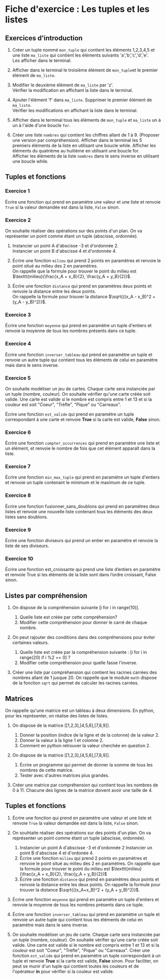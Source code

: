 # Fiche d'exercice : Les tuples et les listes

## Exercices d'introduction

1. Créer un tuple nommé  `mon_tuple` qui contient les éléments 1,2,3,4,5 et une liste `ma_liste` qui contient les éléments suivants 'a','b','c','d','e'.  
Les afficher dans le terminal.

2. Afficher dans le terminal le troisième élément de `mon_tuple`et le premier élément de `ma_liste`.

3. Modifier le deuxième élément de `ma_liste` par 'z'.  
Vérifier la modification en affichant la liste dans le terminal.

4. Ajouter l'élément 'f' dans `ma_liste`.
Supprimer le premier élément de `ma_liste`.  
Vérifier les modifications en affichant la liste dans le terminal.

5. Afficher dans le terminal tous les éléments de `mon_tuple` et `ma_liste` un à un à l'aide d'une boucle `for`.

6. Créer une liste `nombres` qui contient les chiffres allant de 1 à 9. (Proposer une version par compréhension).
Afficher dans le terminal les 5 premiers éléments de la liste en utilisant une boucle while.
Afficher les éléments du quatrième au huitième en utilisant une boucle for.  
Afficher les éléments de la liste `nombres` dans le sens inverse en utilisant une boucle while.

## Tuples et fonctions

### Exercice 1

Écrire une fonction qui prend en paramètre une valeur et une liste et renvoie `True` si la valeur demandée est dans la liste, `False` sinon.

### Exercice 2

On souhaite réaliser des opérations sur des points d'un plan. On va représenter un point comme étant un tuple (abscisse, ordonnée).

1. Instancier un point A d'abscisse -3 et d'ordonnée 2.  
   Instancier un point B d'abscisse 4 et d'ordonnée 4.

2. Écrire une fonction `milieu` qui prend 2 points en paramètres et renvoie le point situé au milieu des 2 en paramètres.  
   On rappelle que la formule pour trouver le point du milieu est $\texttt{milieu}(\frac{x_A + x_B}{2}, \frac{y_A + y_B}{2})$.

3. Écrire une fonction `distance` qui prend en paramètres deux points et renvoie la distance entre les deux points.  
   On rappelle la formule pour trouver la distance $\sqrt{((x_A - x_B)^2 + (y_A - y_B)^2)}$.

### Exercice 3

Écrire une fonction `moyenne` qui prend en paramètre un tuple d'entiers et renvoie la moyenne de tous les nombres présents dans ce tuple.

### Exercice 4

Écrire une fonction `inverser_tableau` qui prend en paramètre un tuple et renvoie un autre tuple qui contient tous les éléments de celui en paramètre mais dans le sens inverse.

### Exercice 5

On souhaite modéliser un jeu de cartes. Chaque carte sera instanciée par un tuple (nombre, couleur). On souhaite vérifier qu'une carte créée soit valide. Une carte est valide si le nombre est compris entre 1 et 13 et si la couleur est soit "Coeur", "Trèfle", "Pique" ou "Carreaux".  

Écrire une fonction `est_valide` qui prend en paramètre un tuple correspondant à une carte et renvoie **True** si la carte est valide, **False** sinon.

### Exercice 6

Écrire une fonction `compter_occurrences` qui prend en paramètre une liste et un élément, et renvoie le nombre de fois que cet élément apparaît dans la liste.

### Exercice 7

Écrire une fonction `min_max_tuple` qui prend en paramètre un tuple d'entiers et renvoie un tuple contenant le minimum et le maximum de ce tuple.

### Exercice 8

Écrire une fonction fusionner_sans_doublons qui prend en paramètres deux listes et renvoie une nouvelle liste contenant tous les éléments des deux listes sans doublons.

### Exercice 9

Écrire une fonction diviseurs qui prend un entier en paramètre et renvoie la liste de ses diviseurs.

### Exercice 10

Écrire une fonction est_croissante qui prend une liste d’entiers en paramètre et renvoie True si les éléments de la liste sont dans l’ordre croissant, False sinon.

## Listes par compréhension

1. On dispose de la compréhension suivante [i for i in range(10)].
   1. Quelle liste est créée par cette compréhension?
   2. Modifier cette compréhension pour donner le carré de chaque nombre.

2. On peut rajouter des conditions dans des compréhensions pour éviter certaines valeurs.
   1. Quelle liste est créée par la compréhension suivante : [i for i in range(20) if i %2 == 0] ?
   2. Modifier cette compréhension pour quelle fasse l'inverse.

3. Créer une liste par compréhension qui contient les racines carrées des nombres allant de 1 jusque 20. On rappelle que le module `math` dispose de la fonction `sqrt` qui permet de calculer les racines carrées.

## Matrices

On rappelle qu'une matrice est un tableau à deux dimensions. En python, pour les représenter, on réalise des listes de listes.

1. On dispose de la matrice [[1,2,3],[4,5,6],[7,8,9]].
   1. Donner la position (indice de la ligne et de la colonne) de la valeur 2.
   2. Donner la valeur à la ligne 1 et colonne 2.
   3. Comment en python retrouver la valeur cherchée en question 2.

2. On dispose de la matrice [[1,2,3],[4,5,6],[7,8,9]]. 
   1. Écrire un programme qui permet de donner la somme de tous les nombres de cette matrice.
   2. Tester avec d'autres matrices plus grandes.

3. Créer une matrice par compréhension qui contient tous les nombres de 0 à 11. Chacune des lignes de la matrice doivent avoir une taille de 4.

## Tuples et fonctions

1. Écrire une fonction qui prend en paramètre une valeur et une liste et renvoie `True` la valeur demandée est dans la liste, `False` sinon.  

2. On souhtaite réaliser des opérations sur des points d'un plan. On va représenter un point comme étant un tuple (abscisse, ordonnée).
   1. Instancier un point A d'abscisse -3 et d'ordonnée 2
      Instancier un point B d'abscisse 4 et d'ordonée 4.
   2. Écrire une fonction `milieu` qui prend 2 points en paramètres et renvoie le point situé au milieu des 2 en paramètres. On rappelle que la formule pour trouver le point du milieu est $\texttt{milieu}(\frac{x_A + x_B}{2}, \frac{y_A + y_B}{2})$
   3. Écrire une fonction `distance` qui prend en paramètres deux points et renvoie la distance entre les deux points. On rappelle la formule pour trouver la distance $\sqrt{((x_A+x_B)^2 + (y_A + y_B)^2)}$.  

3. Écrire une fonction `moyenne` qui prend en paramètre un tuple d'entiers et renvoie la moyenne de tous les nombres présents dans ce tuple.

4. Écrire une fonction `inverser_tableau` qui prend en paramètre un tuple et renvoie un autre tuple qui contient tous les éléments de celui en paramètre mais dans le sens inverse.

5. On souhaite modéliser un jeu de carte. Chaque carte sera instanciée par un tuple (nombre, couleur). On souhaite vérifier qu'une carte créée soit valide. Une carte est valide si le nombre est compris entre 1 et 13 et si la couleur est soit "Coeur", "Trèfle", "Pique" ou "Carreaux".
Créer une fonction `est_valide` qui prend en paramètre un tuple correspondant à un tuple et renvoie **True** si la carte est valide, **False** sinon. Pour faciliter, on peut se munir d'un tuple qui contient toutes les couleurs et de l'opérateur **in** pour vérifier si la couleur est valide.